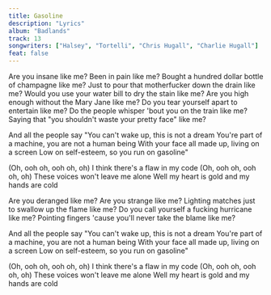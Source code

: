 ```yaml
---
title: Gasoline
description: "Lyrics"
album: "Badlands"
track: 13
songwriters: ["Halsey", "Tortelli", "Chris Hugall", "Charlie Hugall"]
feat: false
---
```


<p className="verse-one">
Are you insane like me? Been in pain like me?
Bought a hundred dollar bottle of champagne like me?
Just to pour that motherfucker down the drain like me?
Would you use your water bill to dry the stain like me?
Are you high enough without the Mary Jane like me?
Do you tear yourself apart to entertain like me?
Do the people whisper 'bout you on the train like me?
Saying that "you shouldn't waste your pretty face" like me?
</p>

<p className="chorus">
And all the people say
"You can't wake up, this is not a dream
You're part of a machine, you are not a human being
With your face all made up, living on a screen
Low on self-esteem, so you run on gasoline"

</p>
<p className="post-chorus">
(Oh, ooh oh, ooh oh, oh)
I think there's a flaw in my code
(Oh, ooh oh, ooh oh, oh)
These voices won't leave me alone
Well my heart is gold and my hands are cold
</p>
<p className="verse-two">
Are you deranged like me? Are you strange like me?
Lighting matches just to swallow up the flame like me?
Do you call yourself a fucking hurricane like me?
Pointing fingers 'cause you'll never take the blame like me?
</p>
<p className="chorus">
And all the people say
"You can't wake up, this is not a dream
You're part of a machine, you are not a human being
With your face all made up, living on a screen
Low on self-esteem, so you run on gasoline"
</p>
<p className="post-chorus">
(Oh, ooh oh, ooh oh, oh)
I think there's a flaw in my code
(Oh, ooh oh, ooh oh, oh)
These voices won't leave me alone
Well my heart is gold and my hands are cold
</p>
